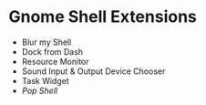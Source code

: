 # Gnome Shell Extensions

- Blur my Shell
- Dock from Dash
- Resource Monitor
- Sound Input & Output Device Chooser
- Task Widget
- *Pop Shell*
